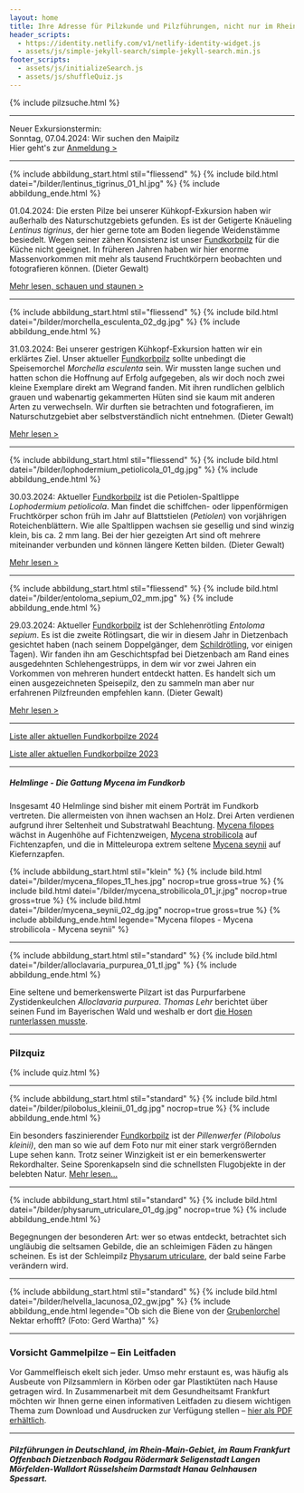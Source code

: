```yaml
---
layout: home
title: Ihre Adresse für Pilzkunde und Pilzführungen, nicht nur im Rhein-Main-Gebiet
header_scripts:
  - https://identity.netlify.com/v1/netlify-identity-widget.js
  - assets/js/simple-jekyll-search/simple-jekyll-search.min.js
footer_scripts:
  - assets/js/initializeSearch.js
  - assets/js/shuffleQuiz.js
---
```

{% include pilzsuche.html %}

- - -

Neuer Exkursionstermin:\
Sonntag, 07.04.2024: Wir suchen den Maipilz\
Hier geht's zur [Anmeldung >](/termine)

- - -

{% include abbildung_start.html stil="fliessend" %}
{% include bild.html datei="/bilder/lentinus_tigrinus_01_hl.jpg" %}
{% include abbildung_ende.html %}

01.04.2024: Die ersten Pilze bei unserer Kühkopf-Exkursion haben wir außerhalb des Naturschutzgebiets gefunden. Es ist der Getigerte Knäueling *Lentinus tigrinus*, der hier gerne tote am Boden liegende Weidenstämme besiedelt. Wegen seiner zähen Konsistenz ist unser [Fundkorbpilz](AA "Glossar-") für die Küche nicht geeignet. In früheren Jahren haben wir hier enorme Massenvorkommen mit mehr als tausend Fruchtkörpern beobachten und fotografieren können. (Dieter Gewalt)

[Mehr lesen, schauen und staunen >](/pilze/lentinus-tigrinus-getigerter-knäueling)

<div style="clear:  both"></div>

- - -

{% include abbildung_start.html stil="fliessend" %}
{% include bild.html datei="/bilder/morchella_esculenta_02_dg.jpg" %}
{% include abbildung_ende.html %}

31.03.2024: Bei unserer gestrigen Kühkopf-Exkursion hatten wir ein erklärtes Ziel. Unser aktueller [Fundkorbpilz](AA "Glossar-") sollte unbedingt die Speisemorchel *Morchella esculenta* sein. Wir mussten lange suchen und hatten schon die Hoffnung auf Erfolg aufgegeben, als wir doch noch zwei kleine Exemplare direkt am Wegrand fanden. Mit ihren rundlichen gelblich grauen und wabenartig gekammerten Hüten sind sie kaum mit anderen Arten zu verwechseln. Wir durften sie betrachten und fotografieren, im Naturschutzgebiet aber selbstverständlich nicht entnehmen. (Dieter Gewalt)

[Mehr lesen >](/pilze/morchella-esculenta-speisemorchel)

<div style="clear:  both"></div>

- - -

{% include abbildung_start.html stil="fliessend" %}
{% include bild.html datei="/bilder/lophodermium_petiolicola_01_dg.jpg" %}
{% include abbildung_ende.html %}

30.03.2024: Aktueller [Fundkorbpilz](AA "Glossar-") ist die Petiolen-Spaltlippe *Lophodermium petiolicola*. Man findet die schiffchen- oder lippenförmigen Fruchtkörper schon früh im Jahr auf Blattstielen (*Petiolen*) von vorjährigen Roteichenblättern. Wie alle Spaltlippen wachsen sie gesellig und sind winzig klein, bis ca. 2 mm lang. Bei der hier gezeigten Art sind oft mehrere miteinander verbunden und können längere Ketten bilden. (Dieter Gewalt)

[Mehr lesen >](/pilze/lophodermium-petiolicola-petiolen-spaltlippe)

[<div style="clear:  both"></div>](/pilze/lophodermium-petiolicola-petiolen-spaltlippe)

- - -

{% include abbildung_start.html stil="fliessend" %}
{% include bild.html datei="/bilder/entoloma_sepium_02_mm.jpg" %}
{% include abbildung_ende.html %}

29.03.2024: Aktueller [Fundkorbpilz](AA "Glossar-") ist der Schlehenrötling *Entoloma sepium*. Es ist die zweite Rötlingsart, die wir in diesem Jahr in Dietzenbach gesichtet haben (nach seinem Doppelgänger, dem [Schildrötling](/pilze/entoloma-clypeatum-schildrötling), vor einigen Tagen). Wir fanden ihn am Geschichtspfad bei Dietzenbach am Rand eines ausgedehnten Schlehengestrüpps, in dem wir vor zwei Jahren ein Vorkommen von mehreren hundert entdeckt hatten. Es handelt sich um einen ausgezeichneten Speisepilz, den zu sammeln man aber nur erfahrenen Pilzfreunden empfehlen kann. (Dieter Gewalt)

[Mehr lesen >](/pilze/entoloma-sepium-schlehenrötling)

<div style="clear:  both"></div>

- - -

[Liste aller aktuellen Fundkorbpilze 2024](/artikel/liste-aller-aktuellen-fundkorbpilze-2024.html)

[Liste aller aktuellen Fundkorbpilze 2023](/artikel/liste-aller-aktuellen-fundkorbpilze-2023.html)

- - -

##### Helmlinge - Die Gattung *Mycena* im Fundkorb

Insgesamt 40 Helmlinge sind bisher mit einem Porträt im Fundkorb vertreten. Die allermeisten von ihnen wachsen an Holz. Drei Arten verdienen aufgrund ihrer Seltenheit und Substratwahl Beachtung. [Mycena filopes](/pilze/mycena-filopes-zerbrechlicher-fadenhelmling) wächst in Augenhöhe auf Fichtenzweigen, [Mycena strobilicola](/pilze/mycena-strobilicola-fichtenzapfenhelmling) auf Fichtenzapfen, und die in Mitteleuropa extrem seltene [Mycena seynii](/pilze/mycena-seynii-mediterraner-kiefernzapfenhelmling) auf Kiefernzapfen.

{% include abbildung_start.html stil="klein" %}
{% include bild.html datei="/bilder/mycena_filopes_11_hes.jpg" nocrop=true gross=true %}
{% include bild.html datei="/bilder/mycena_strobilicola_01_jr.jpg" nocrop=true gross=true %}
{% include bild.html datei="/bilder/mycena_seynii_02_dg.jpg" nocrop=true gross=true %}
{% include abbildung_ende.html legende="Mycena filopes - Mycena strobilicola - Mycena seynii" %}

- - -

{% include abbildung_start.html stil="standard" %}
{% include bild.html datei="/bilder/alloclavaria_purpurea_01_tl.jpg" %}
{% include abbildung_ende.html %}

Eine seltene und bemerkenswerte Pilzart ist das Purpurfarbene Zystidenkeulchen *Alloclavaria purpurea*. *Thomas Lehr* berichtet über seinen Fund im Bayerischen Wald und weshalb er dort [die Hosen runterlassen musste](/pilze/alloclavaria-purpurea-purpurfarbenes-zystidenkeulchen).

- - -

### Pilzquiz

{% include quiz.html %}

- - -

{% include abbildung_start.html stil="standard" %}
{% include bild.html datei="/bilder/pilobolus_kleinii_01_dg.jpg" nocrop=true %}
{% include abbildung_ende.html %}

Ein besonders faszinierender [Fundkorbpilz](AA "Glossar-") ist der *Pillenwerfer (Pilobolus kleinii)*, den man so wie auf dem Foto nur mit einer stark vergrößernden Lupe sehen kann. Trotz seiner Winzigkeit ist er ein bemerkenswerter Rekordhalter. Seine Sporenkapseln sind die schnellsten Flugobjekte in der belebten Natur. [Mehr lesen...](/pilze/pilobolus-kleinii-pillenwerfer)

- - -

{% include abbildung_start.html stil="standard" %}
{% include bild.html datei="/bilder/physarum_utriculare_01_dg.jpg" nocrop=true %}
{% include abbildung_ende.html %}

Begegnungen der besonderen Art: wer so etwas entdeckt, betrachtet sich ungläubig die seltsamen Gebilde, die an schleimigen Fäden zu hängen scheinen. Es ist der Schleimpilz [Physarum utriculare](/pilze/physarum-utriculare-fadenfruchtschleimpilz), der bald seine Farbe verändern wird.

- - -

{% include abbildung_start.html stil="standard" %}
{% include bild.html datei="/bilder/helvella_lacunosa_02_gw.jpg" %}
{% include abbildung_ende.html legende="Ob sich die Biene von der <a href='/pilze/helvella-lacunosa-grubenlorchel'>Grubenlorchel</a> Nektar erhofft?  (Foto: Gerd Wartha)" %}

- - -

### Vorsicht Gammelpilze – Ein Leitfaden

Vor Gammelfleisch ekelt sich jeder. Umso mehr erstaunt es, was häufig als Ausbeute von Pilzsammlern in Körben oder gar Plastiktüten nach Hause getragen wird. In Zusammenarbeit mit dem Gesundheitsamt Frankfurt möchten wir Ihnen gerne einen informativen Leitfaden zu diesem wichtigen Thema zum Download und Ausdrucken zur Verfügung stellen – [hier als PDF erhältlich](/assets/docs/Fundkorb.de-Gammelpilze.pdf).

- - -

##### Pilzführungen in Deutschland, im Rhein-Main-Gebiet, im Raum Frankfurt Offenbach Dietzenbach Rodgau Rödermark Seligenstadt Langen Mörfelden-Walldort Rüsselsheim Darmstadt Hanau Gelnhausen Spessart.